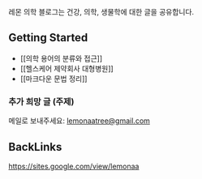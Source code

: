 레몬 의학 블로그는 건강, 의학, 생물학에 대한 글을 공유합니다.
  
  

## Getting Started

- [[의학 용어의 분류와 접근]]
- [[헬스케어 제약회사 대형병원]]
- [[마크다운 문법 정리]]


### 추가 희망 글 (주제)

메일로 보내주세요:
lemonaatree@gmail.com

## BackLinks
  
https://sites.google.com/view/lemonaa  
